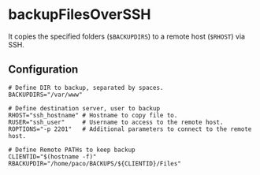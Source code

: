 # backupFilesOverSSH

It copies the specified folders (`$BACKUPDIRS`) to a remote host (`$RHOST`) via SSH.

## Configuration
```
# Define DIR to backup, separated by spaces.
BACKUPDIRS="/var/www" 

# Define destination server, user to backup
RHOST="ssh_hostname" # Hostname to copy file to.
RUSER="ssh_user"     # Username to access to the remote host.
ROPTIONS="-p 2201"   # Additional parameters to connect to the remote host.

# Define Remote PATHs to keep backup
CLIENTID="$(hostname -f)"
RBACKUPDIR="/home/paco/BACKUPS/${CLIENTID}/Files"
```

